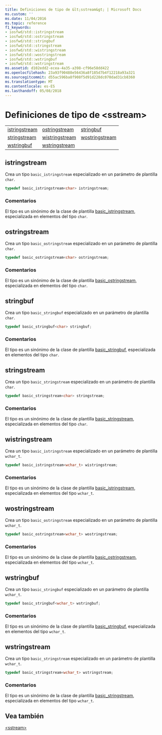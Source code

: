```yaml
---
title: Definiciones de tipo de &lt;sstream&gt; | Microsoft Docs
ms.custom: ''
ms.date: 11/04/2016
ms.topic: reference
f1_keywords:
- iosfwd/std::istringstream
- iosfwd/std::ostringstream
- iosfwd/std::stringbuf
- iosfwd/std::stringstream
- iosfwd/std::wistringstream
- iosfwd/std::wostringstream
- iosfwd/std::wstringbuf
- iosfwd/std::wstringstream
ms.assetid: d102edd2-ecea-4a35-a398-cf96e58dd422
ms.openlocfilehash: 23a93f90488e56436a8f185d7b4f12218a93a321
ms.sourcegitcommit: d55ac596ba8f908f5d91d228dc070dad31cb8360
ms.translationtype: MT
ms.contentlocale: es-ES
ms.lasthandoff: 05/08/2018
---
```

# <a name="ltsstreamgt-typedefs"></a>Definiciones de tipo de &lt;sstream&gt;

||||
|-|-|-|
|[istringstream](#istringstream)|[ostringstream](#ostringstream)|[stringbuf](#stringbuf)|
|[stringstream](#stringstream)|[wistringstream](#wistringstream)|[wostringstream](#wostringstream)|
|[wstringbuf](#wstringbuf)|[wstringstream](#wstringstream)|

## <a name="istringstream"></a>  istringstream

Crea un tipo `basic_istringstream` especializado en un parámetro de plantilla `char`.

```cpp
typedef basic_istringstream<char> istringstream;
```

### <a name="remarks"></a>Comentarios

El tipo es un sinónimo de la clase de plantilla [basic_istringstream](../standard-library/basic-istringstream-class.md), especializada en elementos del tipo `char`.

## <a name="ostringstream"></a>  ostringstream

Crea un tipo `basic_ostringstream` especializado en un parámetro de plantilla `char`.

```cpp
typedef basic_ostringstream<char> ostringstream;
```

### <a name="remarks"></a>Comentarios

El tipo es un sinónimo de la clase de plantilla [basic_ostringstream](../standard-library/basic-ostringstream-class.md), especializada en elementos del tipo `char`.

## <a name="stringbuf"></a>  stringbuf

Crea un tipo `basic_stringbuf` especializado en un parámetro de plantilla `char`.

```cpp
typedef basic_stringbuf<char> stringbuf;
```

### <a name="remarks"></a>Comentarios

El tipo es un sinónimo de la clase de plantilla [basic_stringbuf](../standard-library/basic-stringbuf-class.md), especializada en elementos del tipo `char`.

## <a name="stringstream"></a>  stringstream

Crea un tipo `basic_stringstream` especializado en un parámetro de plantilla `char`.

```cpp
typedef basic_stringstream<char> stringstream;
```

### <a name="remarks"></a>Comentarios

El tipo es un sinónimo de la clase de plantilla [basic_stringstream](../standard-library/basic-stringstream-class.md), especializada en elementos del tipo `char`.

## <a name="wistringstream"></a>  wistringstream

Crea un tipo `basic_istringstream` especializado en un parámetro de plantilla `wchar_t`.

```cpp
typedef basic_istringstream<wchar_t> wistringstream;
```

### <a name="remarks"></a>Comentarios

El tipo es un sinónimo de la clase de plantilla [basic_istringstream](../standard-library/basic-istringstream-class.md), especializada en elementos del tipo `wchar_t`.

## <a name="wostringstream"></a>  wostringstream

Crea un tipo `basic_ostringstream` especializado en un parámetro de plantilla `wchar_t`.

```cpp
typedef basic_ostringstream<wchar_t> wostringstream;
```

### <a name="remarks"></a>Comentarios

El tipo es un sinónimo de la clase de plantilla [basic_ostringstream](../standard-library/basic-ostringstream-class.md), especializada en elementos del tipo `wchar_t`.

## <a name="wstringbuf"></a>  wstringbuf

Crea un tipo `basic_stringbuf` especializado en un parámetro de plantilla `wchar_t`.

```cpp
typedef basic_stringbuf<wchar_t> wstringbuf;
```

### <a name="remarks"></a>Comentarios

El tipo es un sinónimo de la clase de plantilla [basic_stringbuf](../standard-library/basic-stringbuf-class.md), especializada en elementos del tipo `wchar_t`.

## <a name="wstringstream"></a>  wstringstream

Crea un tipo `basic_stringstream` especializado en un parámetro de plantilla `wchar_t`.

```cpp
typedef basic_stringstream<wchar_t> wstringstream;
```

### <a name="remarks"></a>Comentarios

El tipo es un sinónimo de la clase de plantilla [basic_stringstream](../standard-library/basic-stringstream-class.md), especializada en elementos del tipo `wchar_t`.

## <a name="see-also"></a>Vea también

[\<sstream>](../standard-library/sstream.md)<br/>
